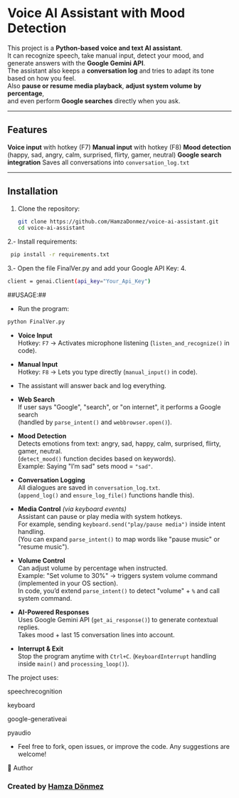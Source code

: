  # Voice AI Assistant with Mood Detection # 

This project is a **Python-based voice and text AI assistant**.  
It can recognize speech, take manual input, detect your mood, and generate answers with the **Google Gemini API**.  
The assistant also keeps a **conversation log** and tries to adapt its tone based on how you feel.  
Also **pause or resume media playback**, **adjust system volume by percentage**,  
and even perform **Google searches** directly when you ask.  

---

## Features ##
**Voice input** with hotkey (F7)
**Manual input** with hotkey (F8)
**Mood detection** (happy, sad, angry, calm, surprised, flirty, gamer, neutral)
**Google search integration**
 Saves all conversations into `conversation_log.txt`

---
## Installation ##

1. Clone the repository:  
   ```bash
   git clone https://github.com/HamzaDonmez/voice-ai-assistant.git
   cd voice-ai-assistant


2.- Install requirements:  
```bash
 pip install -r requirements.txt
```

3.-  Open the file FinalVer.py and add your Google API Key:
4. 
```bash
client = genai.Client(api_key="Your_Api_Key")
```
 ##USAGE:##

- Run the program:
```bash
python FinalVer.py
```

-  **Voice Input**  
  Hotkey: `F7` → Activates microphone listening (`listen_and_recognize()` in code).

-  **Manual Input**  
  Hotkey: `F8` → Lets you type directly (`manual_input()` in code).
  
- The assistant will answer back and log everything.


-  **Web Search**  
  If user says "Google", "search", or "on internet", it performs a Google search  
  (handled by `parse_intent()` and `webbrowser.open()`).

-  **Mood Detection**  
  Detects emotions from text: angry, sad, happy, calm, surprised, flirty, gamer, neutral.  
  (`detect_mood()` function decides based on keywords).  
  Example: Saying "I’m sad" sets mood = `"sad"`.

-  **Conversation Logging**  
  All dialogues are saved in `conversation_log.txt`.  
  (`append_log()` and `ensure_log_file()` functions handle this).

-  **Media Control** *(via keyboard events)*  
  Assistant can pause or play media with system hotkeys.  
  For example, sending `keyboard.send("play/pause media")` inside intent handling.  
  (You can expand `parse_intent()` to map words like "pause music" or "resume music").

-  **Volume Control**  
  Can adjust volume by percentage when instructed.  
  Example: "Set volume to 30%" → triggers system volume command (implemented in your OS section).  
  In code, you’d extend `parse_intent()` to detect "volume" + `%` and call system command.

-  **AI-Powered Responses**  
  Uses Google Gemini API (`get_ai_response()`) to generate contextual replies.  
  Takes mood + last 15 conversation lines into account.  

-  **Interrupt & Exit**  
  Stop the program anytime with `Ctrl+C`. (`KeyboardInterrupt` handling inside `main()` and `processing_loop()`).

The project uses:  

speechrecognition  

keyboard  

google-generativeai  

pyaudio  


- Feel free to fork, open issues, or improve the code. Any suggestions are welcome!

📌 Author

### Created by [Hamza Dönmez](https://github.com/HamzaDonmez) ###
